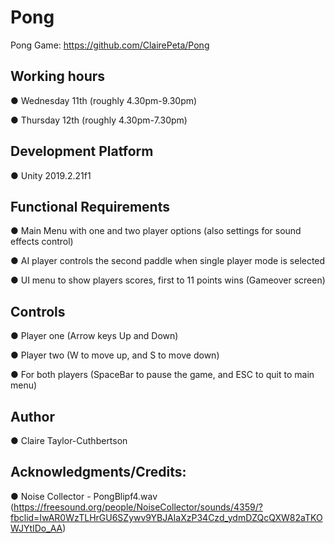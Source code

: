 # Pong
Pong Game: https://github.com/ClairePeta/Pong

## Working hours
● Wednesday 11th (roughly 4.30pm-9.30pm)

● Thursday 12th (roughly 4.30pm-7.30pm)

## Development Platform 
● Unity 2019.2.21f1

## Functional Requirements
● Main Menu with one and two player options (also settings for sound effects control)

● AI player controls the second paddle when single player mode is selected

● UI menu to show players scores, first to 11 points wins (Gameover screen)

## Controls
● Player one (Arrow keys Up and Down)

● Player two (W to move up, and S to move down)

● For both players (SpaceBar to pause the game, and ESC to quit to main menu)

## Author
● Claire Taylor-Cuthbertson

## Acknowledgments/Credits:
● Noise Collector - PongBlipf4.wav (https://freesound.org/people/NoiseCollector/sounds/4359/?fbclid=IwAR0WzTLHrGU6SZywv9YBJAIaXzP34Czd_ydmDZQcQXW82aTKOWJYtIDo_AA)
